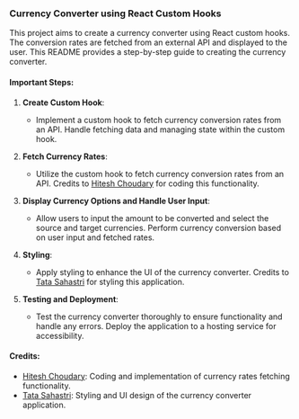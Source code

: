 ### Currency Converter using React Custom Hooks

This project aims to create a currency converter using React custom hooks. The conversion rates are fetched from an external API and displayed to the user. This README provides a step-by-step guide to creating the currency converter.

#### Important Steps:

1. **Create Custom Hook**:
   - Implement a custom hook to fetch currency conversion rates from an API. Handle fetching data and managing state within the custom hook.

2. **Fetch Currency Rates**:
   - Utilize the custom hook to fetch currency conversion rates from an API. Credits to [Hitesh Choudary](#) for coding this functionality.

3. **Display Currency Options and Handle User Input**:
   - Allow users to input the amount to be converted and select the source and target currencies. Perform currency conversion based on user input and fetched rates.

4. **Styling**:
   - Apply styling to enhance the UI of the currency converter. Credits to [Tata Sahastri](#) for styling this application.

5. **Testing and Deployment**:
   - Test the currency converter thoroughly to ensure functionality and handle any errors. Deploy the application to a hosting service for accessibility.

#### Credits:
- [Hitesh Choudary](#): Coding and implementation of currency rates fetching functionality.
- [Tata Sahastri](#): Styling and UI design of the currency converter application.